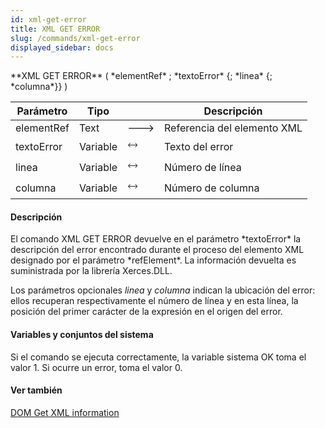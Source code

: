 ```yaml
---
id: xml-get-error
title: XML GET ERROR
slug: /commands/xml-get-error
displayed_sidebar: docs
---
```


<!--REF #_command_.XML GET ERROR.Syntax-->**XML GET ERROR** ( *elementRef* ; *textoError* {; *linea* {; *columna*}} )<!-- END REF-->
<!--REF #_command_.XML GET ERROR.Params-->
| Parámetro | Tipo |  | Descripción |
| --- | --- | --- | --- |
| elementRef | Text | &#x1F852; | Referencia del elemento XML |
| textoError | Variable | &#x1F858; | Texto del error |
| linea | Variable | &#x1F858; | Número de línea |
| columna | Variable | &#x1F858; | Número de columna |

<!-- END REF-->

#### Descripción 

<!--REF #_command_.XML GET ERROR.Summary-->El comando XML GET ERROR devuelve en el parámetro *textoError* la descripción del error encontrado durante el proceso del elemento XML designado por el parámetro *refElement*.<!-- END REF--> La información devuelta es suministrada por la librería Xerces.DLL. 

Los parámetros opcionales *linea* y *columna* indican la ubicación del error: ellos recuperan respectivamente el número de línea y en esta línea, la posición del primer carácter de la expresión en el origen del error. 

#### Variables y conjuntos del sistema 

Si el comando se ejecuta correctamente, la variable sistema OK toma el valor 1\. Si ocurre un error, toma el valor 0\. 

#### Ver también 

[DOM Get XML information](dom-get-xml-information.md)  